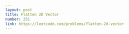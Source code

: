 ```yaml
---
layout: post
title: Flatten 2D Vector
number: 251
link: https://leetcode.com/problems/flatten-2d-vector
---
```

